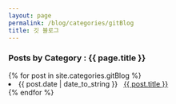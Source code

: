```yaml
---
layout: page
permalink: /blog/categories/gitBlog
title: 깃 블로그
---
```

 
<h3> Posts by Category : {{ page.title }} </h3>

<div class="card no-margin">
{% for post in site.categories.gitBlog %}
 <li class="category-posts"><span>{{ post.date | date_to_string }}</span> &nbsp; <a class="no-br" href="{{ post.url }}">{{ post.title }}</a></li>
{% endfor %}
</div>